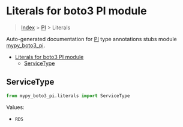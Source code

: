 # Literals for boto3 PI module

> [Index](../README.md) > [PI](./README.md) > Literals

Auto-generated documentation for
[PI](https://boto3.amazonaws.com/v1/documentation/api/latest/reference/services/pi.html#PI)
type annotations stubs module
[mypy_boto3_pi](https://pypi.org/project/mypy-boto3-pi/).

- [Literals for boto3 PI module](#literals-for-boto3-pi-module)
  - [ServiceType](#servicetype)

## ServiceType

```python
from mypy_boto3_pi.literals import ServiceType
```

Values:

- `RDS`
